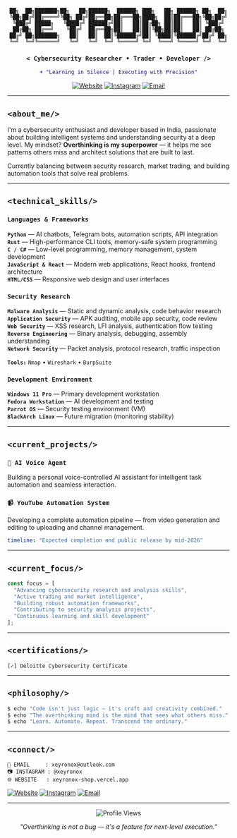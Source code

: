 <div align="center">

```
██╗  ██╗███████╗██╗   ██╗██████╗  ██████╗ ███╗   ██╗ ██████╗ ██╗  ██╗
╚██╗██╔╝██╔════╝╚██╗ ██╔╝██╔══██╗██╔═══██╗████╗  ██║██╔═══██╗╚██╗██╔╝
 ╚███╔╝ █████╗   ╚████╔╝ ██████╔╝██║   ██║██╔██╗ ██║██║   ██║ ╚███╔╝ 
 ██╔██╗ ██╔══╝    ╚██╔╝  ██╔══██╗██║   ██║██║╚██╗██║██║   ██║ ██╔██╗ 
██╔╝ ██╗███████╗   ██║   ██║  ██║╚██████╔╝██║ ╚████║╚██████╔╝██╔╝ ██╗
╚═╝  ╚═╝╚══════╝   ╚═╝   ╚═╝  ╚═╝ ╚═════╝ ╚═╝  ╚═══╝ ╚═════╝ ╚═╝  ╚═╝
```

### `< Cybersecurity Researcher • Trader • Developer />`

```diff
+ "Learning in Silence | Executing with Precision"
```

[![Website](https://img.shields.io/badge/Website-xeyronox-blue?style=flat-square)](https://xeyronox-shop.vercel.app/)
[![Instagram](https://img.shields.io/badge/Instagram-@xeyronox-E4405F?style=flat-square&logo=instagram&logoColor=white)](https://instagram.com/xeyronox)
[![Email](https://img.shields.io/badge/Email-xeyronox@outlook.com-0078D4?style=flat-square&logo=microsoft-outlook&logoColor=white)](mailto:xeyronox@outlook.com)

</div>

---

## `<about_me/>`

I'm a cybersecurity enthusiast and developer based in India, passionate about building intelligent systems and understanding security at a deep level. My mindset? **Overthinking is my superpower** — it helps me see patterns others miss and architect solutions that are built to last.

Currently balancing between security research, market trading, and building automation tools that solve real problems.

---

## `<technical_skills/>`

### `Languages & Frameworks`

**`Python`** — AI chatbots, Telegram bots, automation scripts, API integration  
**`Rust`** — High-performance CLI tools, memory-safe system programming  
**`C / C#`** — Low-level programming, memory management, system development  
**`JavaScript & React`** — Modern web applications, React hooks, frontend architecture  
**`HTML/CSS`** — Responsive web design and user interfaces

### `Security Research`

**`Malware Analysis`** — Static and dynamic analysis, code behavior research  
**`Application Security`** — APK auditing, mobile app security, code review  
**`Web Security`** — XSS research, LFI analysis, authentication flow testing  
**`Reverse Engineering`** — Binary analysis, debugging, assembly understanding  
**`Network Security`** — Packet analysis, protocol research, traffic inspection

**`Tools:`** `Nmap` • `Wireshark` • `BurpSuite`

### `Development Environment`

**`Windows 11 Pro`** — Primary development workstation  
**`Fedora Workstation`** — AI development and testing  
**`Parrot OS`** — Security testing environment (VM)  
**`BlackArch Linux`** — Future migration (monitoring stability)

---

## `<current_projects/>`

### `🤖 AI Voice Agent`
Building a personal voice-controlled AI assistant for intelligent task automation and seamless interaction.

### `📹 YouTube Automation System`
Developing a complete automation pipeline — from video generation and editing to uploading and channel management.

```yaml
timeline: "Expected completion and public release by mid-2026"
```

---

## `<current_focus/>`

```js
const focus = [
  "Advancing cybersecurity research and analysis skills",
  "Active trading and market intelligence",
  "Building robust automation frameworks",
  "Contributing to security analysis projects",
  "Continuous learning and skill development"
];
```

---

## `<certifications/>`

```
[✓] Deloitte Cybersecurity Certificate
```

---

## `<philosophy/>`

```bash
$ echo "Code isn't just logic — it's craft and creativity combined."
$ echo "The overthinking mind is the mind that sees what others miss."
$ echo "Learn. Automate. Repeat. Transcend the ordinary."
```

---

## `<connect/>`

```
📧 EMAIL     : xeyronox@outlook.com
📷 INSTAGRAM : @xeyronox
🌐 WEBSITE   : xeyronox-shop.vercel.app
```

[![Website](https://img.shields.io/badge/Website-xeyronox-blue?style=flat-square)](https://xeyronox-shop.vercel.app/)
[![Instagram](https://img.shields.io/badge/Instagram-@xeyronox-E4405F?style=flat-square&logo=instagram&logoColor=white)](https://instagram.com/xeyronox)
[![Email](https://img.shields.io/badge/Email-Contact-0078D4?style=flat-square&logo=microsoft-outlook&logoColor=white)](mailto:xeyronox@outlook.com)

---

<div align="center">

![Profile Views](https://komarev.com/ghpvc/?username=Xeyronox&color=blueviolet&style=flat-square)

*"Overthinking is not a bug — it's a feature for next-level execution."*

</div>
